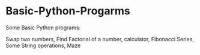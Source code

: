 # Basic-Python-Progarms


Some Basic Python programs:

Swap two numbers,
Find Factorial of a number,
calculator,
Fibonacci Series,
Some String operations,
Maze

